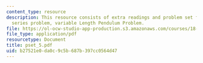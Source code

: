 ```yaml
---
content_type: resource
description: This resource consists of extra readings and problem set for Fourier
  series problem, variable Length Pendulum Problem.
file: https://ol-ocw-studio-app-production.s3.amazonaws.com/courses/18-385j-nonlinear-dynamics-and-chaos-fall-2004/b27521e0da0c9c5b687b397cc0564d47_pset_5.pdf
file_type: application/pdf
resourcetype: Document
title: pset_5.pdf
uid: b27521e0-da0c-9c5b-687b-397cc0564d47
---
```

